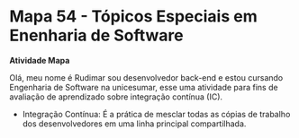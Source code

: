 # Mapa 54 - Tópicos Especiais em Enenharia de Software

**Atividade Mapa**

Olá,
meu nome é Rudimar sou desenvolvedor back-end e estou cursando Engenharia de Software na unicesumar, esse uma atividade para fins de avaliação de aprendizado sobre integração contínua (IC).

- Integração Contínua: É a prática de mesclar todas as cópias de trabalho dos desenvolvedores em uma linha principal compartilhada.
